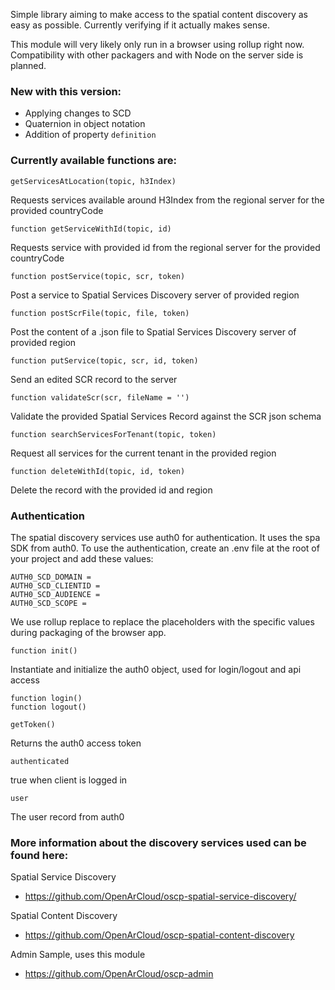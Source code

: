 Simple library aiming to make access to the spatial content discovery as 
easy as possible. Currently verifying if it actually makes sense.


This module will very likely only run in a browser using rollup right now. 
Compatibility with other packagers and with Node on the server side is planned.


### New with this version:
- Applying changes to SCD
- Quaternion in object notation
- Addition of property `definition`


### Currently available functions are:
    getServicesAtLocation(topic, h3Index)
Requests services available around H3Index from the regional server for the provided 
countryCode

    function getServiceWithId(topic, id)
Requests service with provided id from the regional server for the provided countryCode

    function postService(topic, scr, token)
Post a service to Spatial Services Discovery server of provided region

    function postScrFile(topic, file, token)
Post the content of a .json file to Spatial Services Discovery server of provided region

    function putService(topic, scr, id, token)
Send an edited SCR record to the server

    function validateScr(scr, fileName = '')
Validate the provided Spatial Services Record against the SCR json schema 

    function searchServicesForTenant(topic, token)
Request all services for the current tenant in the provided region

    function deleteWithId(topic, id, token)
Delete the record with the provided id and region


### Authentication

The spatial discovery services use auth0 for authentication. It uses the spa SDK from auth0. 
To use the authentication, create an .env file at the root of your project and add these 
values:

```
AUTH0_SCD_DOMAIN = 
AUTH0_SCD_CLIENTID = 
AUTH0_SCD_AUDIENCE = 
AUTH0_SCD_SCOPE = 
```

We use rollup replace to replace the placeholders with the specific values during 
packaging of the browser app.


    function init()
Instantiate and initialize the auth0 object, used for login/logout and api access

    function login()
    function logout()

    getToken()
Returns the auth0 access token

    authenticated
true when client is logged in

    user
The user record from auth0


### More information about the discovery services used can be found here:

Spatial Service Discovery
- https://github.com/OpenArCloud/oscp-spatial-service-discovery/

Spatial Content Discovery
- https://github.com/OpenArCloud/oscp-spatial-content-discovery

Admin Sample, uses this module
- https://github.com/OpenArCloud/oscp-admin
